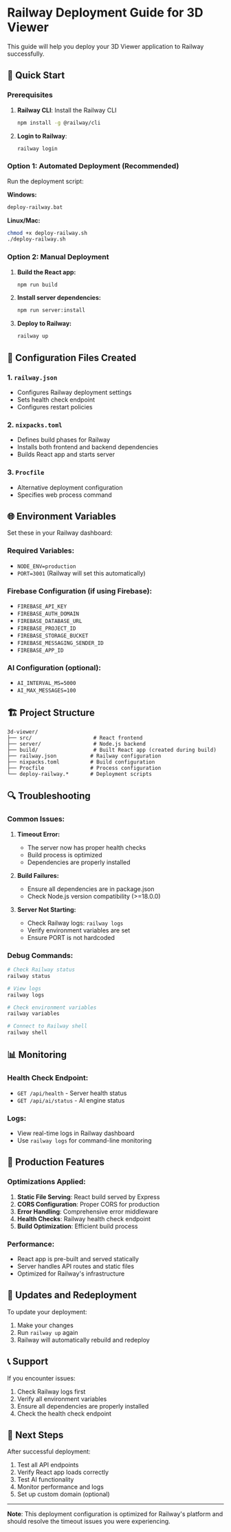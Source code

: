 # Railway Deployment Guide for 3D Viewer

This guide will help you deploy your 3D Viewer application to Railway successfully.

## 🚀 Quick Start

### Prerequisites
1. **Railway CLI**: Install the Railway CLI
   ```bash
   npm install -g @railway/cli
   ```

2. **Login to Railway**:
   ```bash
   railway login
   ```

### Option 1: Automated Deployment (Recommended)
Run the deployment script:

**Windows:**
```bash
deploy-railway.bat
```

**Linux/Mac:**
```bash
chmod +x deploy-railway.sh
./deploy-railway.sh
```

### Option 2: Manual Deployment
1. **Build the React app:**
   ```bash
   npm run build
   ```

2. **Install server dependencies:**
   ```bash
   npm run server:install
   ```

3. **Deploy to Railway:**
   ```bash
   railway up
   ```

## 🔧 Configuration Files Created

### 1. `railway.json`
- Configures Railway deployment settings
- Sets health check endpoint
- Configures restart policies

### 2. `nixpacks.toml`
- Defines build phases for Railway
- Installs both frontend and backend dependencies
- Builds React app and starts server

### 3. `Procfile`
- Alternative deployment configuration
- Specifies web process command

## 🌐 Environment Variables

Set these in your Railway dashboard:

### Required Variables:
- `NODE_ENV=production`
- `PORT=3001` (Railway will set this automatically)

### Firebase Configuration (if using Firebase):
- `FIREBASE_API_KEY`
- `FIREBASE_AUTH_DOMAIN`
- `FIREBASE_DATABASE_URL`
- `FIREBASE_PROJECT_ID`
- `FIREBASE_STORAGE_BUCKET`
- `FIREBASE_MESSAGING_SENDER_ID`
- `FIREBASE_APP_ID`

### AI Configuration (optional):
- `AI_INTERVAL_MS=5000`
- `AI_MAX_MESSAGES=100`

## 🏗️ Project Structure

```
3d-viewer/
├── src/                    # React frontend
├── server/                 # Node.js backend
├── build/                  # Built React app (created during build)
├── railway.json           # Railway configuration
├── nixpacks.toml          # Build configuration
├── Procfile               # Process configuration
└── deploy-railway.*       # Deployment scripts
```

## 🔍 Troubleshooting

### Common Issues:

1. **Timeout Error:**
   - The server now has proper health checks
   - Build process is optimized
   - Dependencies are properly installed

2. **Build Failures:**
   - Ensure all dependencies are in package.json
   - Check Node.js version compatibility (>=18.0.0)

3. **Server Not Starting:**
   - Check Railway logs: `railway logs`
   - Verify environment variables are set
   - Ensure PORT is not hardcoded

### Debug Commands:
```bash
# Check Railway status
railway status

# View logs
railway logs

# Check environment variables
railway variables

# Connect to Railway shell
railway shell
```

## 📊 Monitoring

### Health Check Endpoint:
- `GET /api/health` - Server health status
- `GET /api/ai/status` - AI engine status

### Logs:
- View real-time logs in Railway dashboard
- Use `railway logs` for command-line monitoring

## 🚀 Production Features

### Optimizations Applied:
1. **Static File Serving**: React build served by Express
2. **CORS Configuration**: Proper CORS for production
3. **Error Handling**: Comprehensive error middleware
4. **Health Checks**: Railway health check endpoint
5. **Build Optimization**: Efficient build process

### Performance:
- React app is pre-built and served statically
- Server handles API routes and static files
- Optimized for Railway's infrastructure

## 🔄 Updates and Redeployment

To update your deployment:
1. Make your changes
2. Run `railway up` again
3. Railway will automatically rebuild and redeploy

## 📞 Support

If you encounter issues:
1. Check Railway logs first
2. Verify all environment variables
3. Ensure all dependencies are properly installed
4. Check the health check endpoint

## 🎯 Next Steps

After successful deployment:
1. Test all API endpoints
2. Verify React app loads correctly
3. Test AI functionality
4. Monitor performance and logs
5. Set up custom domain (optional)

---

**Note**: This deployment configuration is optimized for Railway's platform and should resolve the timeout issues you were experiencing.
